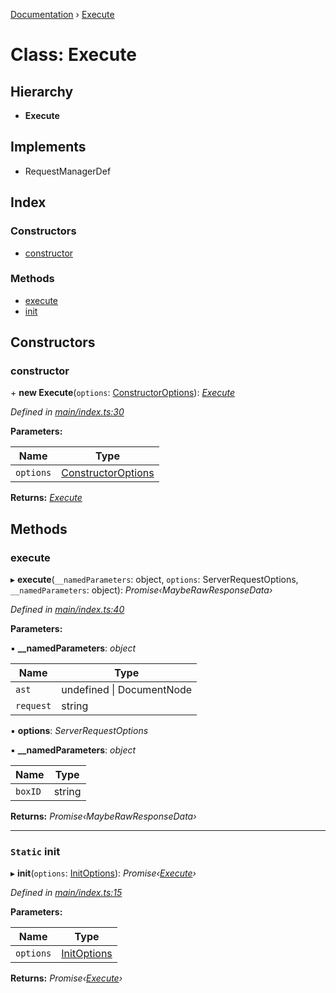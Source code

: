 [Documentation](../README.md) › [Execute](execute.md)

# Class: Execute

## Hierarchy

* **Execute**

## Implements

* RequestManagerDef

## Index

### Constructors

* [constructor](execute.md#constructor)

### Methods

* [execute](execute.md#execute)
* [init](execute.md#static-init)

## Constructors

###  constructor

\+ **new Execute**(`options`: [ConstructorOptions](../README.md#constructoroptions)): *[Execute](execute.md)*

*Defined in [main/index.ts:30](https://github.com/badbatch/graphql-box/blob/8c3dc0a/packages/execute/src/main/index.ts#L30)*

**Parameters:**

Name | Type |
------ | ------ |
`options` | [ConstructorOptions](../README.md#constructoroptions) |

**Returns:** *[Execute](execute.md)*

## Methods

###  execute

▸ **execute**(`__namedParameters`: object, `options`: ServerRequestOptions, `__namedParameters`: object): *Promise‹MaybeRawResponseData›*

*Defined in [main/index.ts:40](https://github.com/badbatch/graphql-box/blob/8c3dc0a/packages/execute/src/main/index.ts#L40)*

**Parameters:**

▪ **__namedParameters**: *object*

Name | Type |
------ | ------ |
`ast` | undefined &#124; DocumentNode |
`request` | string |

▪ **options**: *ServerRequestOptions*

▪ **__namedParameters**: *object*

Name | Type |
------ | ------ |
`boxID` | string |

**Returns:** *Promise‹MaybeRawResponseData›*

___

### `Static` init

▸ **init**(`options`: [InitOptions](../README.md#initoptions)): *Promise‹[Execute](execute.md)›*

*Defined in [main/index.ts:15](https://github.com/badbatch/graphql-box/blob/8c3dc0a/packages/execute/src/main/index.ts#L15)*

**Parameters:**

Name | Type |
------ | ------ |
`options` | [InitOptions](../README.md#initoptions) |

**Returns:** *Promise‹[Execute](execute.md)›*
